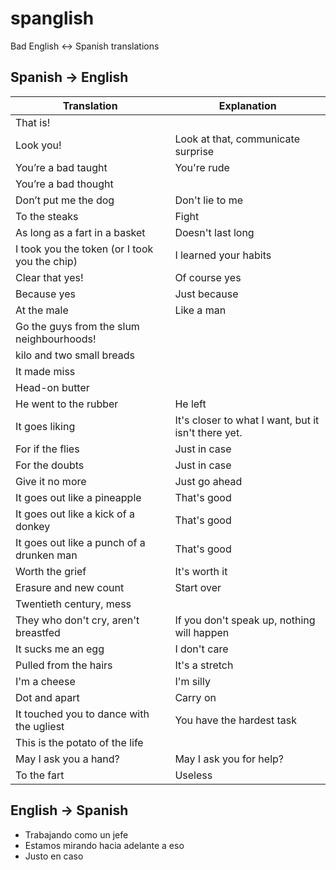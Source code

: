 # spanglish
Bad English &lt;-> Spanish translations

## Spanish -> English

Translation | Explanation
---|---
That is! | 
Look you! | Look at that, communicate surprise
You’re a bad taught | You're rude
You’re a bad thought | 
Don’t put me the dog | Don't lie to me
To the steaks | Fight
As long as a fart in a basket | Doesn't last long
I took you the token (or I took you the chip) | I learned your habits
Clear that yes! | Of course yes
Because yes | Just because
At the male | Like a man
Go the guys from the slum neighbourhoods! | 
kilo and two small breads | 
It made miss | 
Head-on butter |
He went to the rubber | He left
It goes liking | It's closer to what I want, but it isn't there yet.
For if the flies | Just in case
For the doubts | Just in case
Give it no more | Just go ahead
It goes out like a pineapple | That's good
It goes out like a kick of a donkey | That's good
It goes out like a punch of a drunken man | That's good
Worth the grief | It's worth it
Erasure and new count | Start over
Twentieth century, mess | 
They who don't cry, aren't breastfed | If you don't speak up, nothing will happen
It sucks me an egg | I don't care
Pulled from the hairs | It's a stretch
I'm a cheese | I'm silly
Dot and apart | Carry on
It touched you to dance with the ugliest | You have the hardest task
This is the potato of the life |
May I ask you a hand? | May I ask you for help?
To the fart | Useless

## English -> Spanish

- Trabajando como un jefe
- Estamos mirando hacia adelante a eso
- Justo en caso
